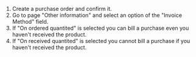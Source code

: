 1.  Create a purchase order and confirm it.
2.  Go to page "Other information" and select an option of the 
        "Invoice Method" field.
3.  If "On ordered quantited" is selected you can bill a purchase
        even you haven't received the product.
4.  If "On received quantited" is selected you cannot bill a
        purchase if you haven't received the product.
